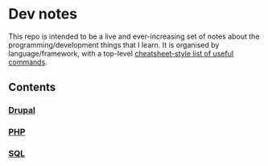 # Dev notes

This repo is intended to be a live and ever-increasing set of notes about the programming/development things that I learn. It is organised by language/framework, with a top-level [cheatsheet-style list of useful commands](code_snippets.md).

## Contents

### [Drupal](./Drupal/)
### [PHP](./php/)
### [SQL](./sql/)

